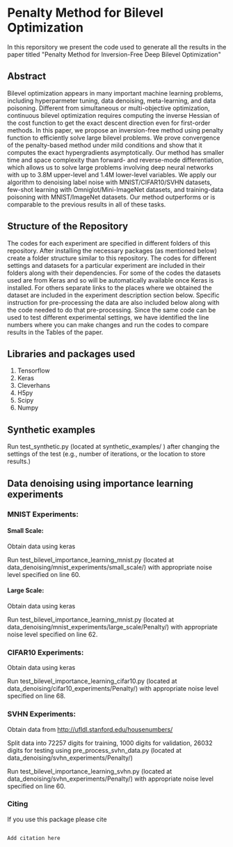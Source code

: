 # Penalty Method for Bilevel Optimization

In this reporsitory we present the code used to generate all the results in the paper titled "Penalty Method for Inversion-Free Deep Bilevel Optimization"

## Abstract
Bilevel optimization appears in many important machine learning problems, including hyperparmeter tuning, data denoising,  meta-learning, and data poisoning. Different from simultaneous or multi-objective optimization, continuous bilevel optimization requires computing the inverse Hessian of the cost function to get the exact descent direction even for first-order methods. In this paper, we propose an inversion-free method using penalty function to efficiently solve large bilevel problems. We prove convergence of the penalty-based method under mild conditions and show that it computes the exact hypergradients asymptotically. Our method has smaller time and space complexity than forward- and reverse-mode differentiation, which allows us to solve large problems involving deep neural networks with up to 3.8M  upper-level and 1.4M lower-level variables. We apply our algorithm to denoising label noise with MNIST/CIFAR10/SVHN datasets, few-shot learning with Omniglot/Mini-ImageNet datasets, and training-data  poisoning with MNIST/ImageNet datasets. Our method outperforms or is comparable to the previous results in all of these tasks.

## Structure of the Repository
The codes for each experiment are specified in different folders of this repository. After installing the necessary packages (as mentioned below) create a folder structure similar to this repository. The codes for different settings and datasets for a particular experiment are included in their folders along with their dependencies. For some of the codes the datasets used are from Keras and so will be automatically available once Keras is installed. For others separate links to the places where we obtained the dataset are included in the experiment description section below. Specific instruction for pre-processing the data are also included below along with the code needed to do that pre-processing. Since the same code can be used to test different experimental settings, we have identified the line numbers where you can make changes and run the codes to compare results in the Tables of the paper. 

## Libraries and packages used
1. Tensorflow
2. Keras
3. Cleverhans
4. H5py
5. Scipy
6. Numpy

## Synthetic examples
Run test_synthetic.py (located at synthetic_examples/ ) after changing the settings of the test (e.g., number of iterations, or the location to store results.)

## Data denoising using importance learning experiments
### MNIST Experiments:

#### Small Scale:
	
Obtain data using keras
	
Run test_bilevel_importance_learning_mnist.py (located at data_denoising/mnist_experiments/small_scale/)  with appropriate noise level specified on line 60.

#### Large Scale:

Obtain data using keras
   
Run test_bilevel_importance_learning_mnist.py (located at data_denoising/mnist_experiments/large_scale/Penalty/) with appropriate noise level specified on line 62. 

### CIFAR10 Experiments:

Obtain data using keras
	
Run test_bilevel_importance_learning_cifar10.py (located at data_denoising/cifar10_experiments/Penalty/) with appropriate noise level specified on line 68. 

### SVHN Experiments:

Obtain data from http://ufldl.stanford.edu/housenumbers/
	
Split data into 72257 digits for training, 1000 digits for validation, 26032 digits for testing using pre_process_svhn_data.py (located at data_denoising/svhn_experiments/Penalty/)
	
Run test_bilevel_importance_learning_svhn.py (located at data_denoising/svhn_experiments/Penalty/) with appropriate noise level specified on line 60. 

### Citing
If you use this package please cite
<pre>
<code>
Add citation here
</code>
</pre>
